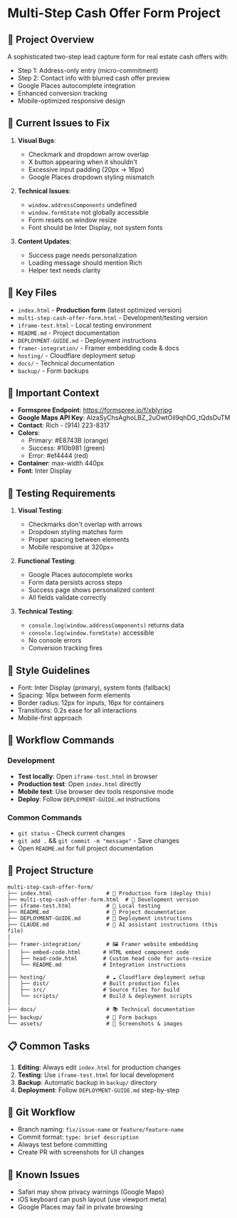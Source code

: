 # Multi-Step Cash Offer Form Project

## 🎯 Project Overview
A sophisticated two-step lead capture form for real estate cash offers with:
- Step 1: Address-only entry (micro-commitment)
- Step 2: Contact info with blurred cash offer preview
- Google Places autocomplete integration
- Enhanced conversion tracking
- Mobile-optimized responsive design

## 🔧 Current Issues to Fix
1. **Visual Bugs**:
   - Checkmark and dropdown arrow overlap
   - X button appearing when it shouldn't
   - Excessive input padding (20px → 16px)
   - Google Places dropdown styling mismatch

2. **Technical Issues**:
   - `window.addressComponents` undefined
   - `window.formState` not globally accessible
   - Form resets on window resize
   - Font should be Inter Display, not system fonts

3. **Content Updates**:
   - Success page needs personalization
   - Loading message should mention Rich
   - Helper text needs clarity

## 📁 Key Files
- `index.html` - **Production form** (latest optimized version)
- `multi-step-cash-offer-form.html` - Development/testing version
- `iframe-test.html` - Local testing environment
- `README.md` - Project documentation
- `DEPLOYMENT-GUIDE.md` - Deployment instructions
- `framer-integration/` - Framer embedding code & docs
- `hosting/` - Cloudflare deployment setup
- `docs/` - Technical documentation
- `backup/` - Form backups

## 🔑 Important Context
- **Formspree Endpoint**: https://formspree.io/f/xblyrjpg
- **Google Maps API Key**: AIzaSyChsAghoLBZ_2uOwtOil9qhDG_tQdsDuTM
- **Contact**: Rich - (914) 223-8317
- **Colors**: 
  - Primary: #E8743B (orange)
  - Success: #10b981 (green)
  - Error: #ef4444 (red)
- **Container**: max-width 440px
- **Font**: Inter Display

## 🧪 Testing Requirements
1. **Visual Testing**:
   - Checkmarks don't overlap with arrows
   - Dropdown styling matches form
   - Proper spacing between elements
   - Mobile responsive at 320px+

2. **Functional Testing**:
   - Google Places autocomplete works
   - Form data persists across steps
   - Success page shows personalized content
   - All fields validate correctly

3. **Technical Testing**:
   - `console.log(window.addressComponents)` returns data
   - `console.log(window.formState)` accessible
   - No console errors
   - Conversion tracking fires

## 🎨 Style Guidelines
- Font: Inter Display (primary), system fonts (fallback)
- Spacing: 16px between form elements
- Border radius: 12px for inputs, 16px for containers
- Transitions: 0.2s ease for all interactions
- Mobile-first approach

## 🔄 Workflow Commands

### Development
- **Test locally**: Open `iframe-test.html` in browser
- **Production test**: Open `index.html` directly
- **Mobile test**: Use browser dev tools responsive mode
- **Deploy**: Follow `DEPLOYMENT-GUIDE.md` instructions

### Common Commands
- `git status` - Check current changes
- `git add .` && `git commit -m "message"` - Save changes
- Open `README.md` for full project documentation

## 📂 Project Structure
```
multi-step-cash-offer-form/
├── index.html                 # 🚀 Production form (deploy this)
├── multi-step-cash-offer-form.html  # 🧪 Development version  
├── iframe-test.html           # 🔧 Local testing
├── README.md                  # 📖 Project documentation
├── DEPLOYMENT-GUIDE.md        # 🚀 Deployment instructions
├── CLAUDE.md                  # 🤖 AI assistant instructions (this file)
│
├── framer-integration/        # 🖼️ Framer website embedding
│   ├── embed-code.html       # HTML embed component code
│   ├── head-code.html        # Custom head code for auto-resize
│   └── README.md             # Integration instructions
│
├── hosting/                   # ☁️ Cloudflare deployment setup
│   ├── dist/                 # Built production files
│   ├── src/                  # Source files for build
│   └── scripts/              # Build & deployment scripts
│
├── docs/                      # 📚 Technical documentation
├── backup/                    # 💾 Form backups
└── assets/                    # 🎨 Screenshots & images
```

## 📋 Common Tasks
1. **Editing**: Always edit `index.html` for production changes
2. **Testing**: Use `iframe-test.html` for local development
3. **Backup**: Automatic backup in `backup/` directory  
4. **Deployment**: Follow `DEPLOYMENT-GUIDE.md` step-by-step

## 🚦 Git Workflow
- Branch naming: `fix/issue-name` or `feature/feature-name`
- Commit format: `type: brief description`
- Always test before committing
- Create PR with screenshots for UI changes

## 🐛 Known Issues
- Safari may show privacy warnings (Google Maps)
- iOS keyboard can push layout (use viewport meta)
- Google Places may fail in private browsing
